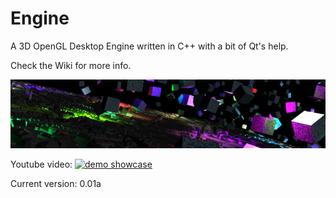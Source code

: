 Engine
======

A 3D OpenGL Desktop Engine written in C++ with a bit of Qt's help.

Check the Wiki for more info.

![Engine screenshot](/images/engine_preview_0_1_a.jpg?raw=true "Engine screenshot")


Youtube video:
[![demo showcase](http://img.youtube.com/vi/FSn4M5o-yX8/0.jpg)](http://www.youtube.com/watch?v=FSn4M5o-yX8)

Current version: 0.01a
